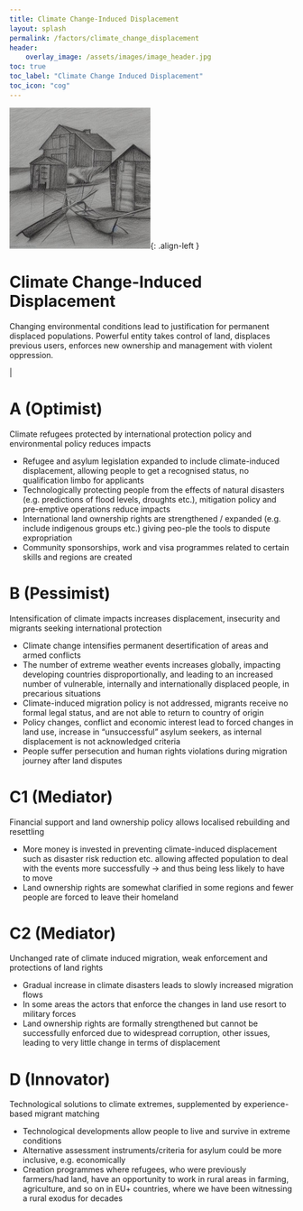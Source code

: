 ```yaml
---
title: Climate Change-Induced Displacement
layout: splash
permalink: /factors/climate_change_displacement
header:
    overlay_image: /assets/images/image_header.jpg
toc: true
toc_label: "Climate Change Induced Displacement"
toc_icon: "cog"
---
```


![image-left](/assets/images/ClimateChange.jpg){: .align-left }

# Climate Change-Induced Displacement
Changing environmental conditions lead to justification for permanent displaced populations. Powerful entity takes control of land, displaces previous users, enforces new ownership and management with violent oppression.

|

# A (Optimist)
Climate refugees protected by international protection policy and environmental policy reduces impacts
* Refugee and asylum legislation expanded to include climate-induced displacement, allowing people to get a recognised status, no qualification limbo for applicants 
* Technologically protecting people from the effects of natural disasters (e.g. predictions of flood levels, droughts etc.), mitigation policy and pre-emptive operations reduce impacts
* International land ownership rights are strengthened / expanded (e.g. include indigenous groups etc.) giving peo-ple the tools to dispute expropriation
* Community sponsorships, work and visa programmes related to certain skills and regions are created

# B (Pessimist)
Intensification of climate impacts increases displacement, insecurity and migrants seeking international protection
* Climate change intensifies permanent desertification of areas and armed conflicts
* The number of extreme weather events increases globally, impacting developing countries disproportionally, and leading to an increased number of vulnerable, internally and internationally displaced people, in precarious situations
* Climate-induced migration policy is not addressed, migrants receive no formal legal status, and are not able to return to country of origin
* Policy changes, conflict and economic interest lead to forced changes in land use, increase in “unsuccessful” asylum seekers, as internal displacement is not acknowledged criteria
* People suffer persecution and human rights violations during migration journey after land disputes

# C1 (Mediator)
Financial support and land ownership policy allows localised rebuilding and resettling
* More money is invested in preventing climate-induced displacement such as disaster risk reduction etc. allowing affected population to deal with the events more successfully &rarr; and thus being less likely to have to move
* Land ownership rights are somewhat clarified in some regions and fewer people are forced to leave their homeland

# C2 (Mediator)
Unchanged rate of climate induced migration, weak enforcement and protections of land rights 
* Gradual increase in climate disasters leads to slowly increased migration flows
* In some areas the actors that enforce the changes in land use resort to military forces
* Land ownership rights are formally strengthened but cannot be successfully enforced due to widespread corruption, other issues, leading to very little change in terms of displacement


# D (Innovator)
Technological solutions to climate extremes, supplemented by experience-based migrant matching 
* Technological developments allow people to live and survive in extreme conditions
* Alternative assessment instruments/criteria for asylum could be more inclusive, e.g. economically
* Creation programmes where refugees, who were previously farmers/had land, have an opportunity to work in rural areas in farming, agriculture, and so on in EU+ countries, where we have been witnessing a rural exodus for decades
